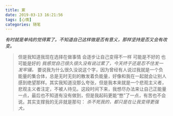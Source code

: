 ```yaml
---
title: 累
date: 2019-03-13 16:21:56
tags: [心情]
categories: 随笔
---
```

*有时就是单纯的觉得累了。不知道自己这样做是否有意义，那样坚持是否又会有改变。*
> 但是我知道我现在选择在做事情
> 会逐步让自己变得不一样
> 可能是不好的
> 也可能是好的
*我感觉自己很久很久没有说过累了，今天终于还是忍不住发一发牢骚。*
要说我为什么很久没说这个字，因为曾经有人说过我就是一个负能量的集合体，总是无时无刻的散发着负能量，好像和我在一起就会让别人感到绝望那样。其实我知道没那么夸张，但是我本来就是一个悲观主义者，悲观主义者注定，不被人待见。这段时间下来，我想尽办法来让自己正能量一点，最后也不知道有没有做到，但是我起码更能“憋”了一点，有苦也不会说。其实支撑我的无非就是那句：
*杀不死我的，都只是在让我变得更强大。*